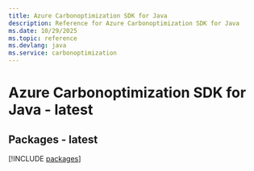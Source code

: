 ```yaml
---
title: Azure Carbonoptimization SDK for Java
description: Reference for Azure Carbonoptimization SDK for Java
ms.date: 10/29/2025
ms.topic: reference
ms.devlang: java
ms.service: carbonoptimization
---
```

# Azure Carbonoptimization SDK for Java - latest
## Packages - latest
[!INCLUDE [packages](carbonoptimization-index.md)]